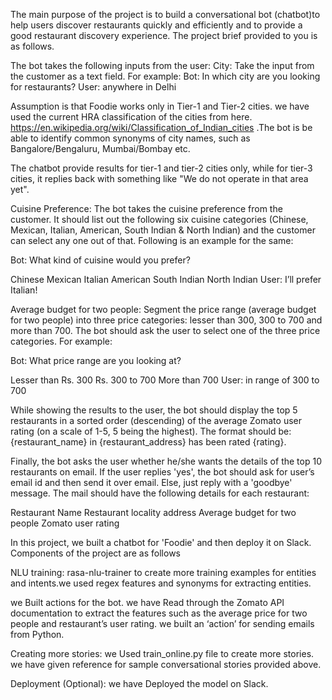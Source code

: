 The main purpose of the project is to build a conversational bot (chatbot)to help users discover restaurants quickly and efficiently and to provide a good restaurant discovery experience. The project brief provided to you is as follows.

The bot takes the following inputs from the user:
City: Take the input from the customer as a text field. For example:
Bot: In which city are you looking for restaurants?
User: anywhere in Delhi

Assumption is that Foodie works only in Tier-1 and Tier-2 cities. we have used the current HRA classification of the cities from here. 
https://en.wikipedia.org/wiki/Classification_of_Indian_cities .The bot is be able to identify common synonyms of city names, such as Bangalore/Bengaluru, Mumbai/Bombay etc. 

The chatbot  provide results for tier-1 and tier-2 cities only, while for tier-3 cities, it  replies back with something like "We do not operate in that area yet". 

Cuisine Preference: The bot takes the cuisine preference from the customer. It should list out the following six cuisine categories (Chinese, Mexican, Italian, American, South Indian & North Indian) and the customer can select any one out of that. Following is an example for the same:

Bot: What kind of cuisine would you prefer?

Chinese
Mexican
Italian
American
South Indian
North Indian
User: I’ll prefer Italian!

Average budget for two people: Segment the price range (average budget for two people) into three price categories: lesser than 300, 300 to 700 and more than 700. The bot should ask the user to select one of the three price categories. For example:

Bot: What price range are you looking at?

Lesser than Rs. 300
Rs. 300 to 700
More than 700
User: in range of 300 to 700 

While showing the results to the user, the bot should display the top 5 restaurants in a sorted order (descending) of the average Zomato user rating (on a scale of 1-5, 5 being the highest). The format should be: {restaurant_name} in {restaurant_address} has been rated {rating}.

Finally, the bot  asks the user whether he/she wants the details of the top 10 restaurants on email. If the user replies 'yes', the bot should ask for user’s email id and then send it over email. Else, just reply with a 'goodbye' message. The mail should have the following details for each restaurant:

Restaurant Name
Restaurant locality address
Average budget for two people
Zomato user rating

In this project, we built a chatbot for 'Foodie' and then deploy it on Slack.
Components of the project are as follows

NLU training:  rasa-nlu-trainer to create more training examples for entities and intents.we used regex features and synonyms for extracting entities.

we Built actions for the bot. we have Read through the Zomato API documentation to extract the features such as the average price for two people and restaurant’s user rating. we built an ‘action’ for sending emails from Python.

Creating more stories: we Used train_online.py file to create more stories. we have given reference for sample conversational stories provided above.

Deployment (Optional): we have Deployed  the model on Slack.
